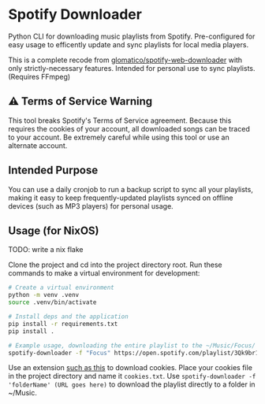 # Spotify Downloader
Python CLI for downloading music playlists from Spotify. Pre-configured for easy usage to efficently update and sync playlists for local media players.

This is a complete recode from [glomatico/spotify-web-downloader](https://github.com/glomatico/spotify-web-downloader) with only strictly-necessary features. Intended for personal use to sync playlists. (Requires FFmpeg)

## ⚠️ Terms of Service Warning

This tool breaks Spotify's Terms of Service agreement. Because this requires the cookies of your account, all downloaded songs can be traced to your account. Be extremely careful while using this tool or use an alternate account. 

## Intended Purpose

You can use a daily cronjob to run a backup script to sync all your playlists, making it easy to keep frequently-updated playlists synced on offline devices (such as MP3 players) for personal usage. 

## Usage (for NixOS)

TODO: write a nix flake

Clone the project and cd into the project directory root. Run these commands to make a virtual environment for development:
```bash
# Create a virtual environment
python -m venv .venv
source .venv/bin/activate

# Install deps and the application
pip install -r requirements.txt 
pip install .

# Example usage, downloading the entire playlist to the ~/Music/Focus/ dir
spotify-downloader -f "Focus" https://open.spotify.com/playlist/3Qk9br14pjEo2aRItDhb2f 
```
Use an extension [such as this](https://chromewebstore.google.com/detail/open-cookiestxt/gdocmgbfkjnnpapoeobnolbbkoibbcif) to download cookies. Place your cookies file in the project directory and name it `cookies.txt`.
Use `spotify-downloader -f 'folderName' (URL goes here)` to download the playlist directly to a folder in ~/Music.
